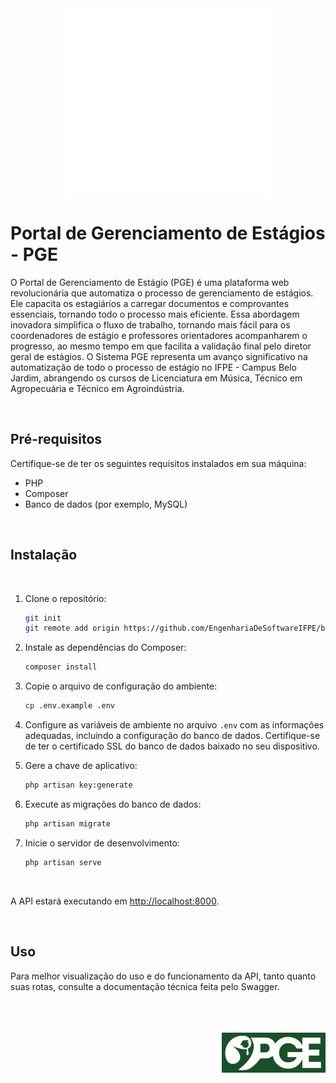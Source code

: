 <div align='center'>
    <img src='public/pge2.png'>
</div>

# Portal de Gerenciamento de Estágios - PGE

O Portal de Gerenciamento de Estágio (PGE) é uma plataforma web revolucionária que automatiza o processo de gerenciamento de estágios. Ele capacita os estagiários a carregar documentos e comprovantes essenciais, tornando todo o processo mais eficiente. Essa abordagem inovadora simplifica o fluxo de trabalho, tornando mais fácil para os coordenadores de estágio e professores orientadores acompanharem o progresso, ao mesmo tempo em que facilita a validação final pelo diretor geral de estágios. O Sistema PGE representa um avanço significativo na automatização de todo o processo de estágio no IFPE - Campus Belo Jardim, abrangendo os cursos de Licenciatura em Música, Técnico em Agropecuária e Técnico em Agroindústria.

<br>

## Pré-requisitos

Certifique-se de ter os seguintes requisitos instalados em sua máquina:

- PHP
- Composer
- Banco de dados (por exemplo, MySQL)

<br>

## Instalação

<br>

1. Clone o repositório:

    ```bash
    git init
    git remote add origin https://github.com/EngenhariaDeSoftwareIFPE/back-pge.git
    ```

2. Instale as dependências do Composer:

    ```bash
    composer install
    ```

3. Copie o arquivo de configuração do ambiente:

    ```bash
    cp .env.example .env
    ```

4. Configure as variáveis de ambiente no arquivo `.env` com as informações adequadas, incluindo a configuração do banco de dados. Certifique-se de ter o certificado SSL do banco de dados baixado no seu dispositivo.

5. Gere a chave de aplicativo:

    ```bash
    php artisan key:generate
    ```

6. Execute as migrações do banco de dados:

    ```bash
    php artisan migrate
    ```

7. Inicie o servidor de desenvolvimento:

    ```bash
    php artisan serve
    ```

<br>

A API estará executando em [http://localhost:8000](http://localhost:8000).

<br>

## Uso

Para melhor visualização do uso e do funcionamento da API, tanto quanto suas rotas, consulte a documentação técnica feita pelo Swagger.

<div align='right'>
    <br><br><br>
    <img src='public/pge1.png'>
</div>
